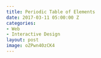 ```yaml
---
title: Periodic Table of Elements
date: 2017-03-11 05:00:00 Z
categories:
- Web
- Interactive Design
layout: post
image: oZPwn40zCK4
---
```


